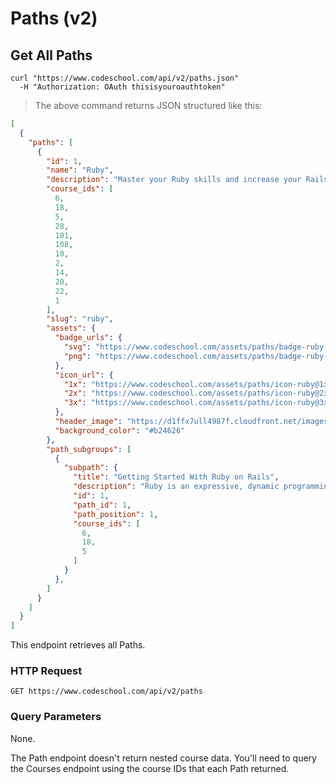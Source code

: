 # Paths (v2)

## Get All Paths

```shell
curl "https://www.codeschool.com/api/v2/paths.json"
  -H "Authorization: OAuth thisisyouroauthtoken"
```

> The above command returns JSON structured like this:

```json
[
  {
    "paths": [
      {
        "id": 1,
        "name": "Ruby",
        "description": "Master your Ruby skills and increase your Rails street cred by learning to build dynamic, sustainable applications for the web.",
        "course_ids": [
          6,
          18,
          5,
          28,
          101,
          108,
          10,
          2,
          14,
          20,
          22,
          1
        ],
        "slug": "ruby",
        "assets": {
          "badge_urls": {
            "svg": "https://www.codeschool.com/assets/paths/badge-ruby-a3ca50c1c68afbe5c766b36835a181d9.svg",
            "png": "https://www.codeschool.com/assets/paths/badge-ruby-59f7ecf395012b45e90e927d5e337786.png"
          },
          "icon_url": {
            "1x": "https://www.codeschool.com/assets/paths/icon-ruby@1x-cb0f0911e7bc96edf284b1463d175653.png",
            "2x": "https://www.codeschool.com/assets/paths/icon-ruby@2x-b0644d07fa345aebdf9e2a05c7234e60.png",
            "3x": "https://www.codeschool.com/assets/paths/icon-ruby@3x-5bffc4b95f92105a1d6c589310b7108f.png"
          },
          "header_image": "https://d1ffx7ull4987f.cloudfront.net/images/paths/path_header/1/ruby-7d985ff0d7aade31a476c746938736d4.png",
          "background_color": "#b24626"
        },
        "path_subgroups": [
          {
            "subpath": {
              "title": "Getting Started With Ruby on Rails",
              "description": "Ruby is an expressive, dynamic programming language. Ruby on Rails is an open source web framework for building custom web applications.  The courses in this section get you quickly up to speed with the basics of the Ruby language and on track to building your first Rails application.",
              "id": 1,
              "path_id": 1,
              "path_position": 1,
              "course_ids": [
                6,
                18,
                5
              ]
            }
          },
        ]
      }
    ]
  }
]
```

This endpoint retrieves all Paths.

### HTTP Request

`GET https://www.codeschool.com/api/v2/paths`

### Query Parameters

None.

<aside class="notice">
The Path endpoint doesn't return nested course data. You'll need to query the Courses endpoint using the course IDs
that each Path returned.
</aside>
